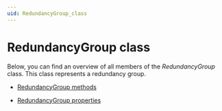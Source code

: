 ```yaml
---
uid: RedundancyGroup_class
---
```


# RedundancyGroup class

Below, you can find an overview of all members of the *RedundancyGroup* class. This class represents a redundancy group.

- [RedundancyGroup methods](xref:RedundancyGroup_methods)

- [RedundancyGroup properties](xref:RedundancyGroup_properties)
